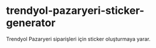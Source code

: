 # trendyol-pazaryeri-sticker-generator
Trendyol Pazaryeri siparişleri için sticker oluşturmaya yarar.
